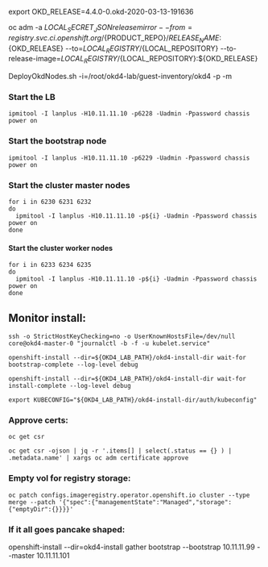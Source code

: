 
export OKD_RELEASE=4.4.0-0.okd-2020-03-13-191636

oc adm -a ${LOCAL_SECRET_JSON} release mirror --from=registry.svc.ci.openshift.org/${PRODUCT_REPO}/${RELEASE_NAME}:${OKD_RELEASE} --to=${LOCAL_REGISTRY}/${LOCAL_REPOSITORY} --to-release-image=${LOCAL_REGISTRY}/${LOCAL_REPOSITORY}:${OKD_RELEASE}

DeployOkdNodes.sh -i=/root/okd4-lab/guest-inventory/okd4 -p -m

### Start the LB

    ipmitool -I lanplus -H10.11.11.10 -p6228 -Uadmin -Ppassword chassis power on

### Start the bootstrap node

    ipmitool -I lanplus -H10.11.11.10 -p6229 -Uadmin -Ppassword chassis power on

### Start the cluster master nodes

    for i in 6230 6231 6232
    do
      ipmitool -I lanplus -H10.11.11.10 -p${i} -Uadmin -Ppassword chassis power on
    done

#### Start the cluster worker nodes

    for i in 6233 6234 6235
    do
      ipmitool -I lanplus -H10.11.11.10 -p${i} -Uadmin -Ppassword chassis power on
    done

## Monitor install:

```ssh -o StrictHostKeyChecking=no -o UserKnownHostsFile=/dev/null core@okd4-bootstrap "journalctl -b -f -u bootkube.service"
ssh -o StrictHostKeyChecking=no -o UserKnownHostsFile=/dev/null core@okd4-master-0 "journalctl -b -f -u kubelet.service"

openshift-install --dir=${OKD4_LAB_PATH}/okd4-install-dir wait-for bootstrap-complete --log-level debug

openshift-install --dir=${OKD4_LAB_PATH}/okd4-install-dir wait-for install-complete --log-level debug

export KUBECONFIG="${OKD4_LAB_PATH}/okd4-install-dir/auth/kubeconfig"
```

### Approve certs:

```
oc get csr

oc get csr -ojson | jq -r '.items[] | select(.status == {} ) | .metadata.name' | xargs oc adm certificate approve
```

### Empty vol for registry storage:

```
oc patch configs.imageregistry.operator.openshift.io cluster --type merge --patch '{"spec":{"managementState":"Managed","storage":{"emptyDir":{}}}}'
```
### If it all goes pancake shaped:

openshift-install --dir=okd4-install gather bootstrap --bootstrap 10.11.11.99 --master 10.11.11.101
